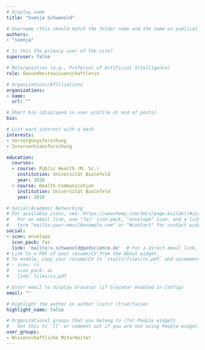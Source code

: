 ```yaml
---
# Display name
title: "Svenja Schwanold"

# Username (this should match the folder name and the name on publications)
authors:
- "svenja"

# Is this the primary user of the site?
superuser: false

# Role/position (e.g., Professor of Artificial Intelligence)
role: Gesundheitswissenschaftlerin

# Organizations/Affiliations
organizations: 
- name: 
  url: ""

# Short bio (displayed in user profile at end of posts)
bio: 

# List each interest with a dash
interests:
- Versorgungsforschung
- Interventionsforschung

education:
  courses:
  - course: Public Health (M. Sc.)
    institution: Universität Bielefeld
    year: 2020
  - course: Health Communication
    institution: Universität Bielefeld
    year: 2018

# Social/Academic Networking
# For available icons, see: https://wowchemy.com/docs/page-builder/#icons
#   For an email link, use "fas" icon pack, "envelope" icon, and a link in the
#   form "mailto:your-email@example.com" or "#contact" for contact widget.
social:
- icon: envelope
  icon_pack: fas
  link: 'mailto:s.schwanold@pedscience.de'  # For a direct email link, use "mailto:test@example.org".
# Link to a PDF of your resume/CV from the About widget.
# To enable, copy your resume/CV to `static/files/cv.pdf` and uncomment the lines below.
# - icon: cv
#   icon_pack: ai
#   link: files/cv.pdf

# Enter email to display Gravatar (if Gravatar enabled in Config)
email: ""

# Highlight the author in author lists? (true/false)
highlight_name: false

# Organizational groups that you belong to (for People widget)
#   Set this to `[]` or comment out if you are not using People widget.
user_groups:
- Wissenschaftliche Mitarbeiter
---
```

